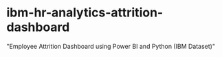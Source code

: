 # ibm-hr-analytics-attrition-dashboard
"Employee Attrition Dashboard using Power BI and Python (IBM Dataset)"
